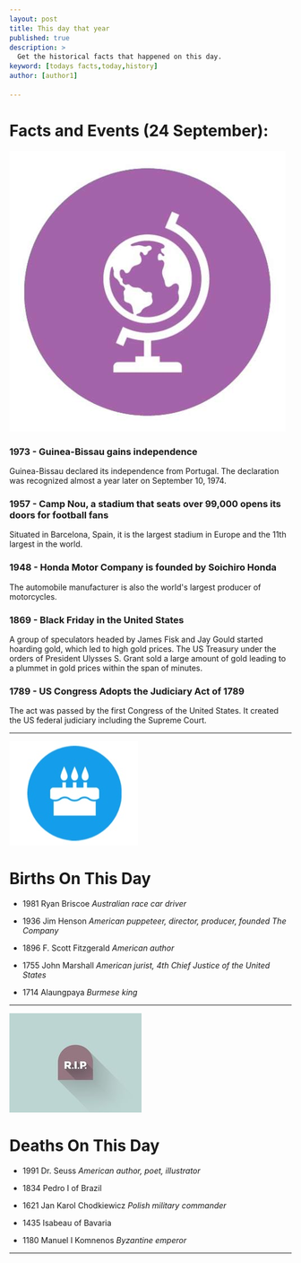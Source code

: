 ```yaml
---
layout: post
title: This day that year
published: true
description: >
  Get the historical facts that happened on this day.
keyword: [todays facts,today,history]
author: [author1]

---
```

# Facts and Events (24 September):

![Fact](/assets/img/blog/fact.jpg)

### 1973 - Guinea-Bissau gains independence
Guinea-Bissau declared its independence from Portugal. The declaration was recognized almost a year later on September 10, 1974.

### 1957 - Camp Nou, a stadium that seats over 99,000 opens its doors for football fans
Situated in Barcelona, Spain, it is the largest stadium in Europe and the 11th largest in the world.

### 1948 - Honda Motor Company is founded by Soichiro Honda
The automobile manufacturer is also the world's largest producer of motorcycles.

### 1869 - Black Friday in the United States
A group of speculators headed by James Fisk and Jay Gould started hoarding gold, which led to high gold prices. The US Treasury under the orders of President Ulysses S. Grant sold a large amount of gold leading to a plummet in gold prices within the span of minutes.

### 1789 - US Congress Adopts the Judiciary Act of 1789
The act was passed by the first Congress of the United States. It created the US federal judiciary including the Supreme Court.

---
![Bday](/assets/img/blog/bday.jpg)

# Births On This Day


* 1981 Ryan Briscoe
*Australian race car driver*

* 1936 Jim Henson
*American puppeteer, director, producer, founded The Company*

* 1896 F. Scott Fitzgerald
*American author*

* 1755 John Marshall
*American jurist, 4th Chief Justice of the United States*

* 1714 Alaungpaya
*Burmese king*

---
![Rip](/assets/img/blog/rip.jpg)

# Deaths On This Day

* 1991 Dr. Seuss
*American author, poet, illustrator*

* 1834 Pedro I of Brazil

* 1621 Jan Karol Chodkiewicz
*Polish military commander*

* 1435 Isabeau of Bavaria

* 1180 Manuel I Komnenos
*Byzantine emperor*

---
